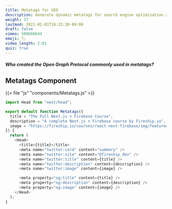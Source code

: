 ```yaml
---
title: Metatags for SEO
description: Generate dynamic metatags for search engine optimization and social linkbots
weight: 37
lastmod: 2021-02-01T10:23:30-09:00
draft: false
vimeo: 508686644
emoji: 🏷️
video_length: 2:01
quiz: true
---
```


<quiz-modal options="GitHub:Facebook:Twitter:MySpace" answer="Facebook" prize="15">
  <h5>Who created the Open Graph Protocol commonly used in metatags?</h5>
</quiz-modal>

## Metatags Component

{{< file "js" "components/Metatags.js" >}}

```javascript
import Head from "next/head";

export default function Metatags({
  title = "The Full Next.js + Firebase Course",
  description = "A complete Next.js + Firebase course by Fireship.io",
  image = "https://fireship.io/courses/react-next-firebase/img/featured.png",
}) {
  return (
    <Head>
      <title>{title}</title>
      <meta name="twitter:card" content="summary" />
      <meta name="twitter:site" content="@fireship_dev" />
      <meta name="twitter:title" content={title} />
      <meta name="twitter:description" content={description} />
      <meta name="twitter:image" content={image} />

      <meta property="og:title" content={title} />
      <meta property="og:description" content={description} />
      <meta property="og:image" content={image} />
    </Head>
  );
}
```
